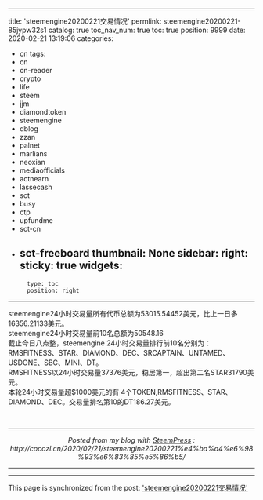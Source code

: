 
---
title: 'steemengine20200221交易情况'
permlink: steemengine20200221-85jypw32s1
catalog: true
toc_nav_num: true
toc: true
position: 9999
date: 2020-02-21 13:19:06
categories:
- cn
tags:
- cn
- cn-reader
- crypto
- life
- steem
- jjm
- diamondtoken
- steemengine
- dblog
- zzan
- palnet
- marlians
- neoxian
- mediaofficials
- actnearn
- lassecash
- sct
- busy
- ctp
- upfundme
- sct-cn
- sct-freeboard
thumbnail: None
sidebar:
    right:
        sticky: true
widgets:
    -
        type: toc
        position: right
---


<p>steemengine24小时交易量所有代币总额为53015.54452美元，比上一日多16356.21133美元。<br> steemengine24小时交易量前10名总额为50548.16<br> 截止今日八点整，steemengine 24小时交易量排行前10名分别为：RMSFITNESS、STAR、DIAMOND、DEC、SRCAPTAIN、UNTAMED、USDONE、SBC、MINI、DT。<br> RMSFITNESS以24小时交易量37376美元，稳居第一，超出第二名STAR31790美元。<br> 本轮24小时交易量超$1000美元的有 4个TOKEN,RMSFITNESS、STAR、DIAMOND、DEC。交易量排名第10的DT186.27美元。</p>
 <br /><center><hr/><em>Posted from my blog with <a href='https://wordpress.org/plugins/steempress/'>SteemPress</a> : http://cocozl.cn/2020/02/21/steemengine20200221%e4%ba%a4%e6%98%93%e6%83%85%e5%86%b5/ </em><hr/></center>

- - -

This page is synchronized from the post: ['steemengine20200221交易情况'](https://steemit.com/@m18207319997/steemengine20200221-85jypw32s1)
